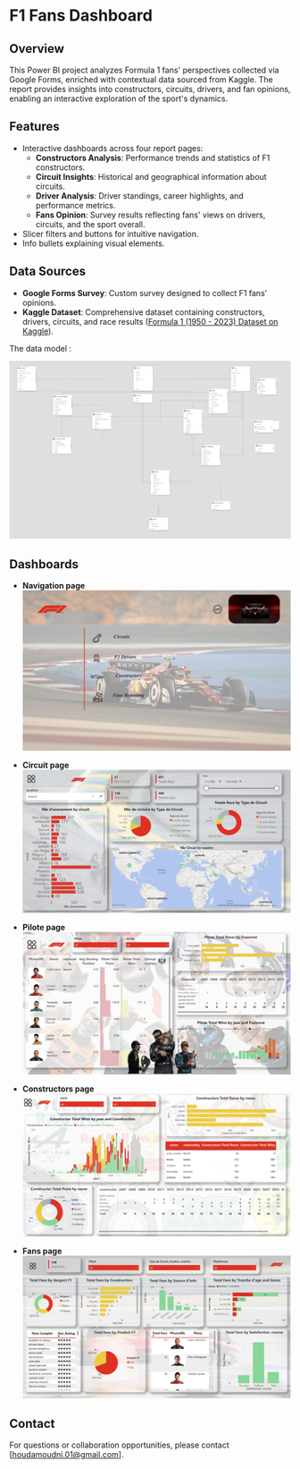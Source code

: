 # F1 Fans Dashboard

## Overview

This Power BI project analyzes Formula 1 fans' perspectives collected via Google Forms, enriched with contextual data sourced from Kaggle. The report provides insights into constructors, circuits, drivers, and fan opinions, enabling an interactive exploration of the sport's dynamics.

## Features

- Interactive dashboards across four report pages:
  - **Constructors Analysis**: Performance trends and statistics of F1 constructors.
  - **Circuit Insights**: Historical and geographical information about circuits.
  - **Driver Analysis**: Driver standings, career highlights, and performance metrics.
  - **Fans Opinion**: Survey results reflecting fans' views on drivers, circuits, and the sport overall.
- Slicer filters and buttons for intuitive navigation.
- Info bullets explaining visual elements.

## Data Sources

- **Google Forms Survey**: Custom survey designed to collect F1 fans’ opinions.
- **Kaggle Dataset**: Comprehensive dataset containing constructors, drivers, circuits, and race results ([Formula 1 (1950 - 2023) Dataset on Kaggle](https://www.kaggle.com/datasets/rohanrao/formula-1-world-championship-1950-2020)).

The data model : 


![Alt text](images/data_model.png)

## Dashboards 

- **Navigation page**
![Alt text](images/Dashboards/nav_page.png)

- **Circuit page**
![Alt text](images/Dashboards/circuit_page.png)

- **Pilote page**
![Alt text](images/Dashboards/pilote_page.png)

- **Constructors page**
![Alt text](images/Dashboards/constructors_page.png)

- **Fans page**
![Alt text](images/Dashboards/fans_page.png)

## Contact

For questions or collaboration opportunities, please contact [houdamoudni.01@gmail.com].
